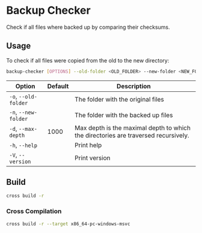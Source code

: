 # Backup Checker
Check if all files where backed up by comparing their checksums.

## Usage
To check if all files were copied from the old to the new directory:
```bash
backup-checker [OPTIONS] --old-folder <OLD_FOLDER> --new-folder <NEW_FOLDER>
```
| Option                 | Default | Description                                                                        |
|------------------------|---------|------------------------------------------------------------------------------------|
| `-o`, `--old-folder`   |         | The folder with the original files                                                 |
| `-n`, `--new-folder`   |         | The folder with the backed up files                                                |
| `-d`, `--max-depth`    | 1000    | Max depth is the maximal depth to which the directories are traversed recursively. |
| `-h`, `--help`         |         | Print help                                                                         |
| `-V`, `--version`      |         | Print version                                                                      |

## Build
```bash
cross build -r
```
### Cross Compilation
```bash
cross build -r --target x86_64-pc-windows-msvc
```
